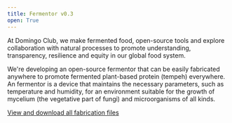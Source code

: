 ```yaml
---
title: Fermentor v0.3
open: True
---
```


At Domingo Club, we make fermented food, open-source tools and explore collaboration with natural processes to promote understanding, transparency, resilience and equity in our global food system.

We're developing an open-source fermentor that can be easily fabricated anywhere to promote fermented plant-based protein (tempeh) everywhere. An fermentor is a device that maintains the necessary parameters, such as temperature and humidity, for an environment suitable for the growth of mycelium (the vegetative part of fungi) and microorganisms of all kinds.

[View and download all fabrication files](button:https://github.com/domingoclub/domingo-fermentor)
